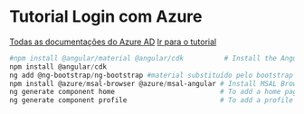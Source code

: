 # Tutorial Login com Azure
<a href="https://docs.microsoft.com/pt-br/learn/modules/implement-authentication-by-using-microsoft-authentication-library/2-microsoft-authentication-library-overview">Todas as documentações do Azure AD</a>
<a href="https://docs.microsoft.com/pt-br/azure/active-directory/develop/tutorial-v2-angular-auth-code">Ir para o tutorial</a>

```powershell
#npm install @angular/material @angular/cdk          # Install the Angular Material component library (optional, for UI)
npm install @angular/cdk
ng add @ng-bootstrap/ng-bootstrap #material substituído pelo bootstrap
npm install @azure/msal-browser @azure/msal-angular # Install MSAL Browser and MSAL Angular in your application
ng generate component home                          # To add a home page
ng generate component profile                       # To add a profile page
```
